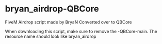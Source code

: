 # bryan_airdrop-QBCore
FiveM Airdrop script made by BryaN Converted over to QBCore


When downloading this script, make sure to remove the -QBCore-main. The resource name should look like bryan_airdrop
